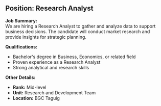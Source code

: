 ## **Position: Research Analyst**

**Job Summary:**  
We are hiring a Research Analyst to gather and analyze data to support business decisions. The candidate will conduct market research and provide insights for strategic planning.

**Qualifications:**  
- Bachelor's degree in Business, Economics, or related field
- Proven experience as a Research Analyst
- Strong analytical and research skills

**Other Details:**
- **Rank:** Mid-level
- **Unit:** Research and Development Team
- **Location:** BGC Taguig